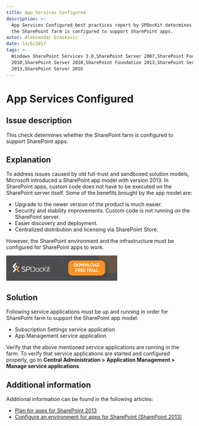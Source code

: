```yaml
---
title: App Services Configured
description: >-
  App Services Configured best practices report by SPDocKit determines whether
  the SharePoint farm is configured to support SharePoint apps.
autor: Aleksandar Draskovic
date: 14/6/2017
tags: >-
  Windows SharePoint Services 3.0,SharePoint Server 2007,SharePoint Foundation
  2010,SharePoint Server 2010,SharePoint Foundation 2013,SharePoint Server
  2013,SharePoint Server 2016
---
```


# App Services Configured

## Issue description

This check determines whether the SharePoint farm is configured to support SharePoint apps.

## Explanation

To address issues caused by old full-trust and sandboxed solution models, Microsoft introduced a SharePoint app model with version 2013. In SharePoint apps, custom code does not have to be executed on the SharePoint server itself. Some of the benefits brought by the app model are:

* Upgrade to the newer version of the product is much easier.
* Security and stability improvements. Custom code is not running on the SharePoint server.
* Easier discovery and deployment.
* Centralized distribution and licensing via SharePoint Store.

However, the SharePoint environment and the infrastructure must be configured for SharePoint apps to work.

<a href="http://bit.ly/2US0Zna" rel="nofollow"><img src="/.gitbook/assets/spdockit_download_small.png" alt="Download SPDocKit" style="max-width:100%;"></a>
## Solution

Following service applications must be up and running in order for SharePoint farm to support the SharePoint app model:

* Subscription Settings service application
* App Management service application

Verify that the above mentioned service applications are running in the farm. To verify that service applications are started and configured properly, go to **Central Administration &gt; Application Management &gt; Manage service applications**.

## Additional information

Additional information can be found in the following articles:

* [Plan for apps for SharePoint 2013](https://technet.microsoft.com/en-us/library/fp161237.aspx)
* [Configure an environment for apps for SharePoint \(SharePoint 2013\)](https://technet.microsoft.com/en-us/library/fp161236.aspx)

